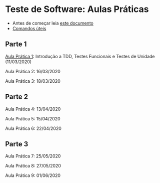 # Teste de Software: Aulas Práticas

- Antes de começar leia [este documento](antes-de-comecar.md)
- [Comandos úteis](comandos-uteis.md)

## Parte 1

[Aula Prática 1](aula1.md): Introdução a TDD, Testes Funcionais e Testes de Unidade (11/03/2020)

Aula Prática 2: 16/03/2020

Aula Prática 3: 18/03/2020

## Parte 2

Aula Prática 4: 13/04/2020

Aula Prática 5: 15/04/2020

Aula Prática 6: 22/04/2020

## Parte 3

Aula Prática 7: 25/05/2020

Aula Prática 8: 27/05/2020

Aula Prática 9: 01/06/2020
